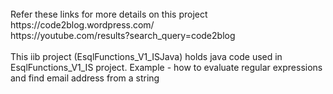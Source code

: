 
<br>
	Refer these links for more details on this project <br>
		https://code2blog.wordpress.com/  <br>
		https://youtube.com/results?search_query=code2blog <br>
		
<br>
This iib project (EsqlFunctions_V1_ISJava) holds java code used in EsqlFunctions_V1_IS project. Example - how to evaluate regular expressions and find email address from a string <br>
